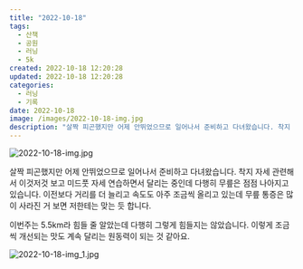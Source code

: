 ```yaml
---
title: "2022-10-18"
tags:
  - 산책
  - 공원
  - 러닝
  - 5k
created: 2022-10-18 12:20:28
updated: 2022-10-18 12:20:28
categories:
  - 러닝
  - 기록
date: 2022-10-18
image: /images/2022-10-18-img.jpg
description: "살짝 피곤했지만 어제 안뛰었으므로 일어나서 준비하고 다녀왔습니다. 착지 자세 관련해서 이것저것 보고 미드풋 자세 연습하면서 달리는 중인데 다행히 무릎은 점점 나아지고 있습니다. 이전보다 거리를 더 늘리고 속도도 아주 조금씩 올리고 있는데 무릎 통증은 많이 사라진 거 보면 저한테는 맞는 "
---
```


![2022-10-18-img.jpg](/images/2022-10-18-img.jpg)
 
 

살짝 피곤했지만 어제 안뛰었으므로 일어나서 준비하고 다녀왔습니다. 착지 자세 관련해서 이것저것 보고 미드풋 자세 연습하면서 달리는 중인데 다행히 무릎은 점점 나아지고 있습니다. 이전보다 거리를 더 늘리고 속도도 아주 조금씩 올리고 있는데 무릎 통증은 많이 사라진 거 보면 저한테는 맞는 듯 합니다.

이번주는 5.5km라 힘들 줄 알았는데 다행히 그렇게 힘들지는 않았습니다. 이렇게 조금씩 개선되는 맛도 계속 달리는 원동력이 되는 것 같아요.

 
 ![2022-10-18-img_1.jpg](/images/2022-10-18-img_1.jpg)
